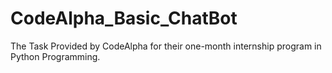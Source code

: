 # CodeAlpha_Basic_ChatBot
The Task Provided by CodeAlpha for their one-month internship program in Python Programming.
